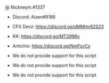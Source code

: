 @ Nickneym.#1337

- Discord: Aizen#9186
- CFX Devz: https://discord.gg/dMMmr82S23
- KK: https://discord.gg/MT2996y
- Antichix: https://discord.gg/NmFcvCs

- We do not provide support for this script
- We do not provide support for this script
- We do not provide support for this script
